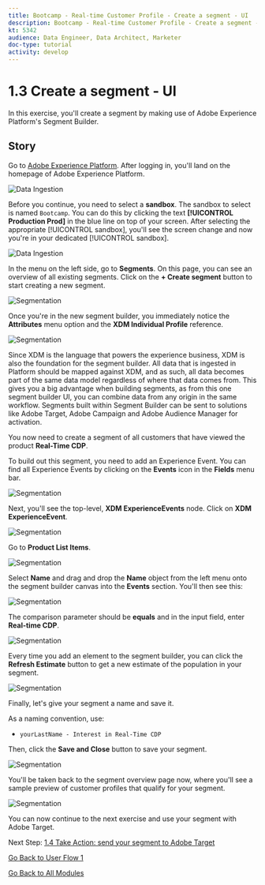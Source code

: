 ```yaml
---
title: Bootcamp - Real-time Customer Profile - Create a segment - UI
description: Bootcamp - Real-time Customer Profile - Create a segment - UI
kt: 5342
audience: Data Engineer, Data Architect, Marketer
doc-type: tutorial
activity: develop
---
```

# 1.3 Create a segment - UI

In this exercise, you'll create a segment by making use of Adobe Experience Platform's Segment Builder.

## Story

Go to [Adobe Experience Platform](https://experience.adobe.com/platform). After logging in, you'll land on the homepage of Adobe Experience Platform.

![Data Ingestion](./images/home.png)

Before you continue, you need to select a **sandbox**. The sandbox to select is named ``Bootcamp``. You can do this by clicking the text **[!UICONTROL Production Prod]** in the blue line on top of your screen. After selecting the appropriate [!UICONTROL sandbox], you'll see the screen change and now you're in your dedicated [!UICONTROL sandbox].

![Data Ingestion](./images/sb1.png)

In the menu on the left side, go to **Segments**. On this page, you can see an overview of all existing segments. Click on the **+ Create segment** button to start creating a new segment.

![Segmentation](./images/menuseg.png)

Once you're in the new segment builder, you immediately notice the **Attributes** menu option and the **XDM Individual Profile** reference.

![Segmentation](./images/segmentationui.png)

Since XDM is the language that powers the experience business, XDM is also the foundation for the segment builder. All data that is ingested in Platform should be mapped against XDM, and as such, all data becomes part of the same data model regardless of where that data comes from. This gives you a big advantage when building segments, as from this one segment builder UI, you can combine data from any origin in the same workflow. Segments built within Segment Builder can be sent to solutions like Adobe Target, Adobe Campaign and Adobe Audience Manager for activation.

You now need to create a segment of all customers that have viewed the product **Real-Time CDP**.

To build out this segment, you need to add an Experience Event. You can find all Experience Events by clicking on the **Events** icon in the **Fields** menu bar.

![Segmentation](./images/findee.png)

Next, you'll see the top-level, **XDM ExperienceEvents** node. Click on **XDM ExperienceEvent**.

![Segmentation](./images/see.png)

Go to **Product List Items**.

![Segmentation](./images/plitems.png)

Select **Name** and drag and drop the **Name** object from the left menu onto the segment builder canvas into the **Events** section. You'll then see this:

![Segmentation](./images/eewebpdtlname.png)

The comparison parameter should be **equals** and in the input field, enter **Real-time CDP**.

![Segmentation](./images/pv.png)

Every time you add an element to the segment builder, you can click the **Refresh Estimate** button to get a new estimate of the population in your segment.

![Segmentation](./images/refreshest.png)

Finally, let's give your segment a name and save it.

As a naming convention, use:

- `yourLastName - Interest in Real-Time CDP`

Then, click the **Save and Close** button to save your segment.

![Segmentation](./images/segmentname.png)

You'll be taken back to the segment overview page now, where you'll see a sample preview of customer profiles that qualify for your segment.

![Segmentation](./images/savedsegment.png)

You can now continue to the next exercise and use your segment with Adobe Target.

Next Step: [1.4 Take Action: send your segment to Adobe Target](./ex4.md)

[Go Back to User Flow 1](./uc1.md)

[Go Back to All Modules](../../overview.md)
